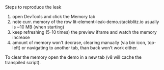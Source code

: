 Steps to reproduce the leak

1. open DevTools and click the Memory tab
2. note curr. memory of the row lit-element-leak-demo.stackblitz.io usually is ~10 MB (when starting)
3. keep refreshing (5-10 times) the preview iframe and watch the memory increase
4. amount of memory won't decrase, clearing manually (via bin icon, top-left) or navigating to another tab, than back won't work either.

To clear the memory open the demo in a new tab (v8 will cache the transpiled script).